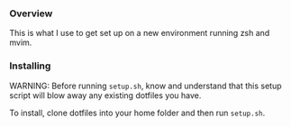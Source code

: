 ### Overview

This is what I use to get set up on a new environment running zsh and mvim.


### Installing

WARNING: Before running `setup.sh`, know and understand that this setup script will blow away any existing dotfiles you have.

To install, clone dotfiles into your home folder and then run `setup.sh`.

